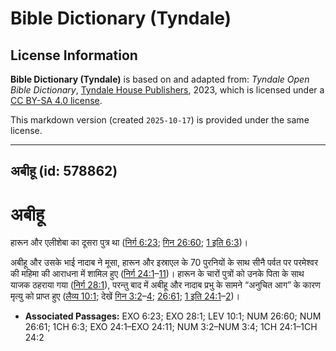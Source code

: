 # Bible Dictionary (Tyndale)

## License Information

**Bible Dictionary (Tyndale)** is based on and adapted from: _Tyndale Open Bible Dictionary_, [Tyndale House Publishers](https://tyndaleopenresources.com/), 2023, which is licensed under a [CC BY-SA 4.0 license](https://creativecommons.org/licenses/by-sa/4.0/legalcode.en).

This markdown version (created `2025-10-17`) is provided under the same license.



--------------------------------

## अबीहू (id: 578862)

अबीहू
=====

हारून और एलीशेबा का दूसरा पुत्र था ([निर्ग 6:23](https://ref.ly/Exod6:23); [गिन 26:60](https://ref.ly/Num26:60); [1 इति 6:3](https://ref.ly/1Chr6:3))।

अबीहू और उसके भाई नादाब ने मूसा, हारून और इस्राएल के 70 पुरनियों के साथ सीनै पर्वत पर परमेश्वर की महिमा की आराधना में शामिल हुए ([निर्ग 24:1](https://ref.ly/Exod24:1-Exod24:11)–[11](https://ref.ly/Exod24:1-Exod24:11))। हारून के चारों पुत्रों को उनके पिता के साथ याजक ठहराया गया ([निर्ग 28:1](https://ref.ly/Exod28:1)), परन्तु बाद में अबीहू और नादाब प्रभु के सामने “अनुचित आग” के कारण मृत्यु को प्राप्त हुए ([लैव्य 10:1](https://ref.ly/Lev10:1); देखें [गिन 3:2](https://ref.ly/Num3:2-Num3:4)–[4](https://ref.ly/Num3:2-Num3:4); [26:61](https://ref.ly/Num26:61); [1 इति 24:1](https://ref.ly/1Chr24:1-1Chr24:2)–[2](https://ref.ly/1Chr24:1-1Chr24:2))।

* **Associated Passages:** EXO 6:23; EXO 28:1; LEV 10:1; NUM 26:60; NUM 26:61; 1CH 6:3; EXO 24:1–EXO 24:11; NUM 3:2–NUM 3:4; 1CH 24:1–1CH 24:2

